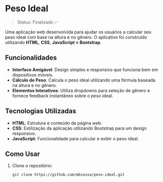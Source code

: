 # Peso Ideal
> Status: Finalizado ✅

Uma aplicação web desenvolvida para ajudar os usuários a calcular seu peso ideal com base na altura e no gênero. O aplicativo foi construído utilizando **HTML**, **CSS**, **JavaScript** e **Bootstrap**.

## Funcionalidades

- **Interface Amigável**: Design simples e responsivo que funciona bem em dispositivos móveis.
- **Cálculo de Peso**: Calcula o peso ideal utilizando uma fórmula baseada na altura e no gênero.
- **Elementos Interativos**: Utiliza dropdowns para seleção de gênero e fornece feedback instantâneo sobre o peso ideal.

## Tecnologias Utilizadas

- **HTML**: Estrutura e conteúdo da página web.
- **CSS**: Estilização da aplicação utilizando Bootstrap para um design responsivo.
- **JavaScript**: Funcionalidade para calcular e exibir o peso ideal.

## Como Usar

1. Clone o repositório:
   ```bash
   git clone https://github.com/mbsousa/peso-ideal.git
